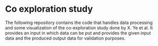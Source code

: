 # Co exploration study

The following repository contains the code that handles data processing and some visualization of the <TODO paper name> co-exploration study done by X. Ye et al. 
It provides an input in which data can be put and provides the given input data and the produced output data for validation purposes.
